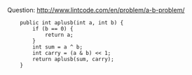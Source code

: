 Question: http://www.lintcode.com/en/problem/a-b-problem/
```
    public int aplusb(int a, int b) {
        if (b == 0) {
            return a;
        }
        int sum = a ^ b;
        int carry = (a & b) << 1;
        return aplusb(sum, carry);
    }
```
